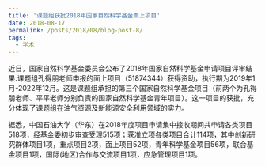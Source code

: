 ```yaml
---
title: '课题组获批2018年国家自然科学基金面上项目'
date: 2018-08-17
permalink: /posts/2018/08/blog-post-8/
tags:
  - 学术
---
```


近日，国家自然科学基金委员会公布了2018年国家自然科学基金申请项目评审结果.课题组孔得朋老师申报的面上项目（51874344）获得资助，执行期为2019年1月-2022年12月。这是课题组承担的第三个国家自然科学基金项目（前两个为孔得朋老师、平平老师分别负责的国家自然科学基金青年项目）。这一项目的获批，充分体现了课题组在油气资源及新能源安全利用领域的实力。

据悉，中国石油大学（华东）在2018年度项目申请集中接收期间共申请各类项目518项，经基金委初步审查受理515项；获准立项各类项目合计114项，其中创新研究群体项目1项，重点项目2项，面上项目52项，青年科学基金项目56项，联合基金项目1项，国际(地区)合作与交流项目1项，应急管理项目1项。


